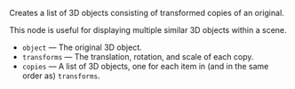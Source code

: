 Creates a list of 3D objects consisting of transformed copies of an original.

This node is useful for displaying multiple similar 3D objects within a scene.

   - `object` — The original 3D object.
   - `transforms` — The translation, rotation, and scale of each copy.
   - `copies` — A list of 3D objects, one for each item in (and in the same order as) `transforms`.
